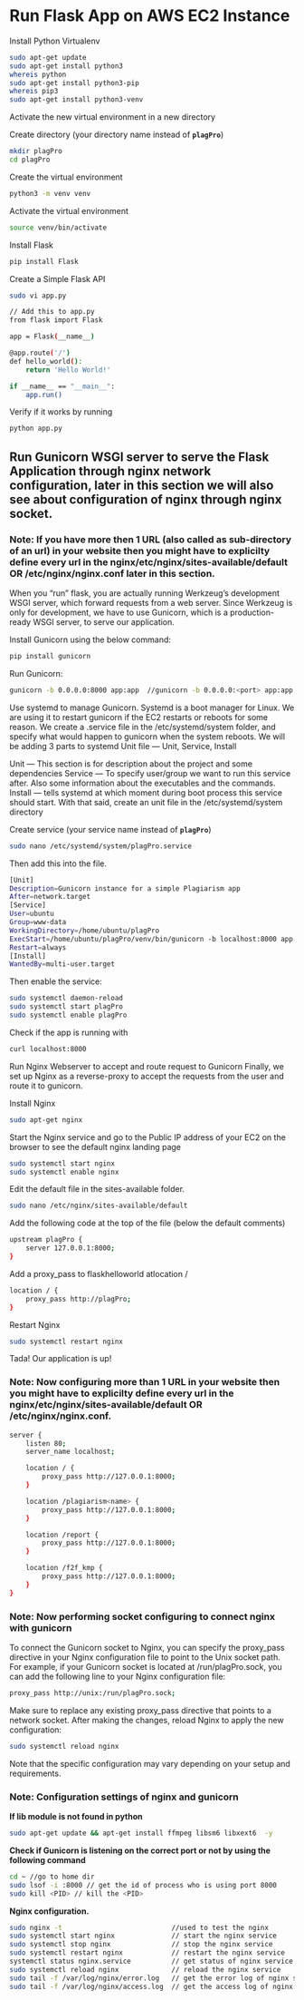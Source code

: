 # Run Flask App on AWS EC2 Instance

[^1]: ## Installing FLASK and creating virtual environment (basics)

Install Python Virtualenv
```bash
sudo apt-get update
sudo apt-get install python3
whereis python
sudo apt-get install python3-pip
whereis pip3
sudo apt-get install python3-venv
```
Activate the new virtual environment in a new directory

Create directory (your directory name instead of **`plagPro`**)
```bash
mkdir plagPro
cd plagPro
```
Create the virtual environment
```bash
python3 -m venv venv
```
Activate the virtual environment
```bash
source venv/bin/activate
```
Install Flask
```bash
pip install Flask
```
Create a Simple Flask API
```bash
sudo vi app.py
```
```bash
// Add this to app.py
from flask import Flask

app = Flask(__name__)

@app.route('/')
def hello_world():
	return 'Hello World!'

if __name__ == "__main__":
	app.run()
```
Verify if it works by running 
```bash
python app.py
```
## Run Gunicorn WSGI server to serve the Flask Application through nginx network configuration, later in this section we will also see about configuration of nginx through nginx socket.

### Note: If you have more then 1 URL (also called as sub-directory of an url) in your website then you might have to explicilty define every url in the nginx/etc/nginx/sites-available/default OR /etc/nginx/nginx.conf later in this section.

When you “run” flask, you are actually running Werkzeug’s development WSGI server, which forward requests from a web server.
Since Werkzeug is only for development, we have to use Gunicorn, which is a production-ready WSGI server, to serve our application.

Install Gunicorn using the below command:
```bash
pip install gunicorn
```
Run Gunicorn:
```bash
gunicorn -b 0.0.0.0:8000 app:app  //gunicorn -b 0.0.0.0:<port> app:app
```
[^2]: Gunicorn is running (Ctrl + C to exit gunicorn)!

Use systemd to manage Gunicorn. Systemd is a boot manager for Linux. We are using it to restart gunicorn if the EC2 restarts or reboots for some reason.
We create a <projectname>.service file in the /etc/systemd/system folder, and specify what would happen to gunicorn when the system reboots.
We will be adding 3 parts to systemd Unit file — Unit, Service, Install

Unit — This section is for description about the project and some dependencies
Service — To specify user/group we want to run this service after. Also some information about the executables and the commands.
Install — tells systemd at which moment during boot process this service should start.
With that said, create an unit file in the /etc/systemd/system directory
	
Create service (your service name instead of **`plagPro`**)

```bash
sudo nano /etc/systemd/system/plagPro.service
```
Then add this into the file.
```bash
[Unit]
Description=Gunicorn instance for a simple Plagiarism app
After=network.target
[Service]
User=ubuntu
Group=www-data
WorkingDirectory=/home/ubuntu/plagPro
ExecStart=/home/ubuntu/plagPro/venv/bin/gunicorn -b localhost:8000 app:app
Restart=always
[Install]
WantedBy=multi-user.target
```
Then enable the service:
```bash
sudo systemctl daemon-reload
sudo systemctl start plagPro
sudo systemctl enable plagPro
```
Check if the app is running with 
```bash
curl localhost:8000
```
Run Nginx Webserver to accept and route request to Gunicorn
Finally, we set up Nginx as a reverse-proxy to accept the requests from the user and route it to gunicorn.

Install Nginx 
```bash
sudo apt-get nginx
```
Start the Nginx service and go to the Public IP address of your EC2 on the browser to see the default nginx landing page
```bash
sudo systemctl start nginx
sudo systemctl enable nginx
```
Edit the default file in the sites-available folder.
```bash
sudo nano /etc/nginx/sites-available/default
```
Add the following code at the top of the file (below the default comments)
```bash
upstream plagPro {
    server 127.0.0.1:8000;
}
```
Add a proxy_pass to flaskhelloworld atlocation /
```bash
location / {
    proxy_pass http://plagPro;
}
```
Restart Nginx 
```bash
sudo systemctl restart nginx
```
Tada! Our application is up!

### Note: Now configuring more than 1 URL in your website then you might have to explicilty define every url in the nginx/etc/nginx/sites-available/default OR /etc/nginx/nginx.conf.

```bash
server {
    listen 80;
    server_name localhost;

    location / {
        proxy_pass http://127.0.0.1:8000;
    }

    location /plagiarism<name> {
        proxy_pass http://127.0.0.1:8000;
    }

    location /report {
        proxy_pass http://127.0.0.1:8000;
    }

    location /f2f_kmp {
        proxy_pass http://127.0.0.1:8000;
    }
}
```

### Note: Now performing socket configuring to connect nginx with gunicorn

To connect the Gunicorn socket to Nginx, you can specify the proxy_pass directive in your Nginx configuration file to point to the Unix socket path. For example, if your Gunicorn socket is located at /run/plagPro.sock, you can add the following line to your Nginx configuration file:

```bash
proxy_pass http://unix:/run/plagPro.sock;
```

Make sure to replace any existing proxy_pass directive that points to a network socket. After making the changes, reload Nginx to apply the new configuration:

```bash
sudo systemctl reload nginx
```

Note that the specific configuration may vary depending on your setup and requirements.

### Note: Configuration settings of nginx and gunicorn

**If lib module is not found in python**

```bash
sudo apt-get update && apt-get install ffmpeg libsm6 libxext6  -y
```

**Check if Gunicorn is listening on the correct port or not by using the following command**

```bash
cd ~ //go to home dir
sudo lsof -i :8000 // get the id of process who is using port 8000
sudo kill <PID> // kill the <PID>
```

**Nginx configuration.**

```bash
sudo nginx -t                           //used to test the nginx
sudo systemctl start nginx              // start the nginx service
sudo systemctl stop nginx               // stop the nginx service 
sudo systemctl restart nginx            // restart the nginx service 
systemctl status nginx.service          // get status of nginx service
sudo systemctl reload nginx             // reload the nginx service
sudo tail -f /var/log/nginx/error.log   // get the error log of nginx service
sudo tail -f /var/log/nginx/access.log  // get the access log of nginx service
```



